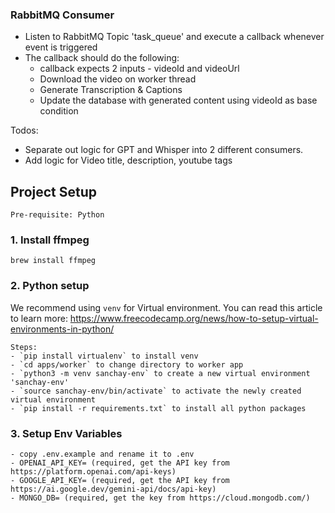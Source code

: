 ### RabbitMQ Consumer

- Listen to RabbitMQ Topic 'task_queue' and execute a callback whenever event is triggered
- The callback should do the following:
    - callback expects 2 inputs - videoId and videoUrl
    - Download the video on worker thread
    - Generate Transcription & Captions
    - Update the database with generated content using videoId as base condition


Todos:
- Separate out logic for GPT and Whisper into 2 different consumers.
- Add logic for Video title, description, youtube tags


## Project Setup

    Pre-requisite: Python

### 1. Install ffmpeg
    brew install ffmpeg

### 2. Python setup

We recommend using `venv` for Virtual environment. You can read this article to learn more: https://www.freecodecamp.org/news/how-to-setup-virtual-environments-in-python/

    Steps:
    - `pip install virtualenv` to install venv
    - `cd apps/worker` to change directory to worker app
    - `python3 -m venv sanchay-env` to create a new virtual environment 'sanchay-env'
    - `source sanchay-env/bin/activate` to activate the newly created virtual environment
    - `pip install -r requirements.txt` to install all python packages

### 3. Setup Env Variables
    - copy .env.example and rename it to .env
    - OPENAI_API_KEY= (required, get the API key from https://platform.openai.com/api-keys)
    - GOOGLE_API_KEY= (required, get the API key from https://ai.google.dev/gemini-api/docs/api-key)
    - MONGO_DB= (required, get the key from https://cloud.mongodb.com/)
